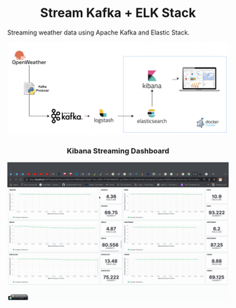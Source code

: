 <h1 align="center">
  Stream Kafka + ELK Stack
</h1>

Streaming weather data using Apache Kafka and Elastic Stack.

<p align="center">
  <img width="830" alt="Screen Shot 2021-11-11 at 17 46 57" src="https://github.com/felipedmnq/Stream-Kafka-ELK-Stack/blob/master/images/Screen%20Shot%202022-01-03%20at%2018.45.18.png?raw=true">
</p>

<h3 align="center">
  Kibana Streaming Dashboard
</h3>

<p align="center">
  <img width="830" alt="Screen Shot 2021-11-11 at 17 46 57" src="https://github.com/felipedmnq/Stream-Kafka-ELK-Stack/blob/master/images/2022-01-03%2018.01.30.gif?raw=true">
</p>
